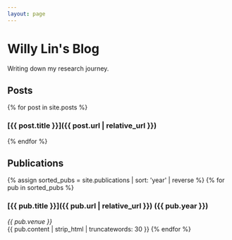 ```yaml
---
layout: page
---
```


# Willy Lin's Blog

Writing down my research journey.

## Posts

{% for post in site.posts %}
### [{{ post.title }}]({{ post.url | relative_url }})
{% endfor %}

## Publications

{% assign sorted_pubs = site.publications | sort: 'year' | reverse %}
{% for pub in sorted_pubs %}
### [{{ pub.title }}]({{ pub.url | relative_url }}) ({{ pub.year }})
*{{ pub.venue }}*  
{{ pub.content | strip_html | truncatewords: 30 }}
{% endfor %}